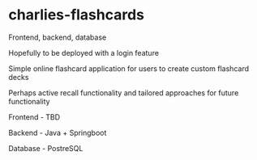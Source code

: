 # charlies-flashcards

Frontend, backend, database

Hopefully to be deployed with a login feature

Simple online flashcard application for users to create custom flashcard decks

Perhaps active recall functionality and tailored approaches for future functionality

Frontend - TBD

Backend - Java + Springboot

Database - PostreSQL
